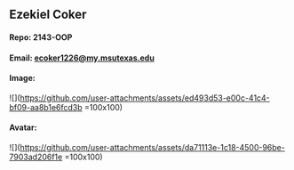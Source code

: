 ## Ezekiel Coker

#### Repo: 2143-OOP

#### Email: ecoker1226@my.msutexas.edu

#### Image:
![](https://github.com/user-attachments/assets/ed493d53-e00c-41c4-bf09-aa8b1e6fcd3b =100x100)

#### Avatar:
![](https://github.com/user-attachments/assets/da71113e-1c18-4500-96be-7903ad206f1e =100x100)
